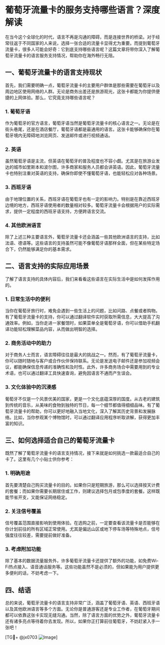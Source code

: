 # 葡萄牙流量卡的服务支持哪些语言？深度解读

在当今这个全球化的时代，语言不再是沟通的障碍，而是连接世界的桥梁。对于经常往返于不同国家的人来说，选择一张合适的流量卡显得尤为重要。而提到葡萄牙流量卡，很多人可能会好奇：它到底支持哪些语言呢？这篇文章将带你深入了解葡萄牙流量卡的语言服务支持情况，帮助你在海外畅行无阻。

## 一、葡萄牙流量卡的语言支持现状

首先，我们需要明确一点，葡萄牙流量卡的主要用户群体是那些需要在葡萄牙以及周边地区使用网络的人群。无论是商务出差还是旅游观光，这张卡都能为你提供便捷的上网体验。那么，它究竟支持哪些语言呢？

### 1. 葡萄牙语
作为葡萄牙的官方语言，葡萄牙语当然是葡萄牙流量卡的核心语言之一。无论是在街头巷尾，还是在酒店餐厅，葡萄牙语都是最通用的语言。这张卡能够确保你在葡萄牙境内无障碍地浏览网页、发送邮件或进行视频通话。

### 2. 英语
虽然葡萄牙语是主流，但英语在葡萄牙的普及程度也不容小觑。尤其是在旅游业发达的城市如里斯本和波尔图，许多商家和服务人员都会讲英语。因此，葡萄牙流量卡也特别注重对英语的支持，确保你即使不懂葡萄牙语，也能轻松应对各种场景。

### 3. 西班牙语
由于地理位置的关系，西班牙语在葡萄牙也有一定的影响力。特别是在靠近西班牙边境的地方，西班牙语使用者的数量相对较多。葡萄牙流量卡会根据用户的实际需求，提供一定程度的西班牙语支持，方便跨语言交流。

### 4. 其他欧洲语言
除了上述三种主要语言外，葡萄牙流量卡还会涵盖一些其他欧洲语言的支持，比如法语、德语等。这些语言的支持虽然可能不像葡萄牙语那样全面，但在某些特定场合下，仍然能够满足你的基本需求。

## 二、语言支持的实际应用场景

了解了语言支持的具体内容后，我们来看看这些语言在实际生活中是如何发挥作用的。

### 1. 日常生活中的便利
当你在葡萄牙旅行时，难免会遇到一些生活上的问题，比如问路、点餐或者购物。有了葡萄牙流量卡的支持，你可以通过翻译软件实时获取所需信息，大大提高了沟通效率。例如，当你走进一家餐馆时，如果菜单全是葡萄牙语，你可以借助手机翻译功能轻松理解菜品内容，从而做出明智的选择。

### 2. 商务活动中的助力
对于商务人士而言，语言障碍往往是最大的挑战之一。然而，有了葡萄牙流量卡，你可以随时随地与客户或合作伙伴保持联系。无论是发送电子邮件还是参加视频会议，都能确保信息传递的准确性和及时性。此外，许多商务场合中需要用到的专业术语，也可以通过翻译工具快速查询，避免因语言不通而产生误会。

### 3. 文化体验中的沉浸感
葡萄牙不仅是一个风景优美的国家，更是一个文化底蕴深厚的国度。从古老的建筑到传统的音乐，从美味的食物到独特的节日，每一个细节都值得细细品味。有了葡萄牙流量卡的帮助，你可以更好地融入当地文化，深入了解其历史背景和发展脉络。比如，当你参观某个博物馆时，可以通过翻译应用程序听取讲解，获得更加丰富的知识。

## 三、如何选择适合自己的葡萄牙流量卡

既然了解了葡萄牙流量卡的语言支持情况，接下来就是如何挑选一款最适合自己的卡了。这里有几个小贴士供你参考：

### 1. 明确用途
首先要清楚自己购买流量卡的目的。如果你只是短期旅游，那么可以选择按天计费的套餐；而如果你需要长期居住或工作，则建议选择包月或包季度的套餐。这样既能节省开支，又能保证网络稳定。

### 2. 关注信号覆盖
信号覆盖范围直接影响到使用体验。在选购之前，一定要查看该流量卡是否能够在你计划前往的所有区域正常使用。尤其是偏远山区或地下停车场等特殊地点，信号强度往往较差，需要提前做好准备。

### 3. 考虑附加功能
除了基本的数据流量服务外，许多葡萄牙流量卡还提供了额外的功能，如免费Wi-Fi热点接入、语音通话服务等。这些功能虽然不是必须的，但如果能为用户提供更多便利的话，不妨考虑一下。

## 四、结语

总的来说，葡萄牙流量卡的语言支持非常广泛，涵盖了葡萄牙语、英语、西班牙语以及其他欧洲语言等多个方面。无论你是普通游客还是专业工作者，在葡萄牙期间都可以依靠这张卡实现无缝沟通。当然，除了语言方面的优势之外，葡萄牙流量卡还有诸多亮点等待着你去发现。所以，如果你正打算前往葡萄牙，不妨赶紧入手一张吧！

[TG💪+ @jx0703 ![Image](https://github.com/user-attachments/assets/dbca1d08-cadb-493c-b0ec-ad6f7a83f270)]